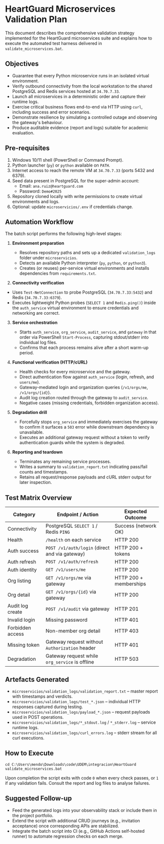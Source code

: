 # HeartGuard Microservices Validation Plan

This document describes the comprehensive validation strategy implemented for the HeartGuard microservices suite and explains how to execute the automated test harness delivered in `validate_microservices.bat`.

## Objectives
- Guarantee that every Python microservice runs in an isolated virtual environment.
- Verify outbound connectivity from the local workstation to the shared PostgreSQL and Redis services hosted at `34.70.7.33`.
- Launch all microservices in a deterministic order and capture their runtime logs.
- Exercise critical business flows end-to-end via HTTP using `curl`, including success and error scenarios.
- Demonstrate resilience by simulating a controlled outage and observing the gateway's behaviour.
- Produce auditable evidence (report and logs) suitable for academic evaluation.

## Pre-requisites
1. Windows 10/11 shell (PowerShell or Command Prompt).
2. Python launcher (`py`) or `python` available on `PATH`.
3. Internet access to reach the remote VM at `34.70.7.33` (ports 5432 and 6379).
4. Seed data present in PostgreSQL for the super-admin account:
   - Email: `ana.ruiz@heartguard.com`
   - Password: `Demo#2025`
5. Repository cloned locally with write permissions to create virtual environments and logs.
6. Optional: update `microservicios/.env` if credentials change.

## Automation Workflow
The batch script performs the following high-level stages:

1. **Environment preparation**
   - Resolves repository paths and sets up a dedicated `validation_logs` folder under `microservicios`.
   - Detects an available Python interpreter (`py`, `python`, or `python3`).
   - Creates (or reuses) per-service virtual environments and installs dependencies from `requirements.txt`.

2. **Connectivity verification**
  - Uses `Test-NetConnection` to probe PostgreSQL (`34.70.7.33:5432`) and Redis (`34.70.7.33:6379`).
   - Executes lightweight Python probes (`SELECT 1` and `Redis.ping()`) inside the `auth_service` virtual environment to ensure credentials and networking are correct.

3. **Service orchestration**
   - Starts `auth_service`, `org_service`, `audit_service`, and `gateway` in that order via PowerShell `Start-Process`, capturing stdout/stderr into individual log files.
   - Confirms that each process remains alive after a short warm-up period.

4. **Functional verification (HTTP/cURL)**
   - Health checks for every microservice and the gateway.
   - Direct authentication flow against `auth_service` (login, refresh, and `users/me`).
   - Gateway-mediated login and organization queries (`/v1/orgs/me`, `/v1/orgs/{id}`).
   - Audit log creation routed through the gateway to `audit_service`.
   - Negative cases (missing credentials, forbidden organization access).

5. **Degradation drill**
   - Forcefully stops `org_service` and immediately exercises the gateway to confirm it surfaces a `503` error while downstream dependency is unavailable.
   - Executes an additional gateway request without a token to verify authentication guards while the system is degraded.

6. **Reporting and teardown**
   - Terminates any remaining service processes.
   - Writes a summary to `validation_report.txt` indicating pass/fail counts and timestamps.
   - Retains all request/response payloads and cURL stderr output for later inspection.

## Test Matrix Overview
| Category            | Endpoint / Action                                  | Expected Outcome |
|--------------------|----------------------------------------------------|------------------|
| Connectivity       | PostgreSQL `SELECT 1` / Redis `PING`               | Success (network OK) |
| Health             | `/health` on each service                          | HTTP 200 |
| Auth success       | `POST /v1/auth/login` (direct and via gateway)     | HTTP 200 + tokens |
| Auth refresh       | `POST /v1/auth/refresh`                            | HTTP 200 |
| Auth identity      | `GET /v1/users/me`                                 | HTTP 200 |
| Org listing        | `GET /v1/orgs/me` via gateway                      | HTTP 200 + memberships |
| Org detail         | `GET /v1/orgs/{id}` via gateway                    | HTTP 200 |
| Audit log create   | `POST /v1/audit` via gateway                       | HTTP 201 |
| Invalid login      | Missing password                                   | HTTP 401 |
| Forbidden access   | Non-member org detail                              | HTTP 403 |
| Missing token      | Gateway request without `Authorization` header     | HTTP 401 |
| Degradation        | Gateway request while `org_service` is offline     | HTTP 503 |

## Artefacts Generated
- `microservicios/validation_logs/validation_report.txt` – master report with timestamps and verdicts.
- `microservicios/validation_logs/test_*.json` – individual HTTP responses captured during testing.
- `microservicios/validation_logs/payload_*.json` – request payloads used in POST operations.
- `microservicios/validation_logs/*_stdout.log` / `*_stderr.log` – service runtime logs.
- `microservicios/validation_logs/curl_errors.log` – stderr stream for all curl executions.

## How to Execute
```batch
cd C:\Users\mendo\Downloads\code\UDEM\integracion\HeartGuard
validate_microservices.bat
```

Upon completion the script exits with code `0` when every check passes, or `1` if any validation fails. Consult the report and log files to analyse failures.

## Suggested Follow-up
- Feed the generated logs into your observability stack or include them in the project portfolio.
- Extend the script with additional CRUD journeys (e.g., invitation acceptance) once corresponding APIs are stabilized.
- Integrate the batch script into CI (e.g., GitHub Actions self-hosted runner) to automate regression checks on each merge.
